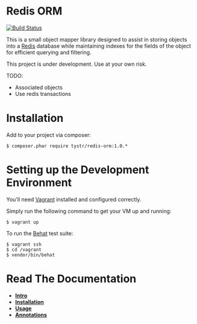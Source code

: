 Redis ORM
=========
[![Build Status](https://travis-ci.org/tystr/redis-orm.svg?branch=master)](https://travis-ci.org/tystr/redis-orm)

This is a small object mapper library designed to assist in storing objects into a [Redis][1] database
while maintaining indexes for the fields of the object for efficient querying and filtering.

This project is under development. Use at your own risk.

TODO: 

 - Associated objects
 - Use redis transactions

Installation
============
Add to your project via composer:

    $ composer.phar require tystr/redis-orm:1.0.*

Setting up the Development Environment
======================================
You'll need [Vagrant][2] installed and configured correctly.

Simply run the following command to get your VM up and running:

    $ vagrant up

To run the [Behat][3] test suite:

    $ vagrant ssh
    $ cd /vagrant
    $ vendor/bin/behat

Read The Documentation
======================
* **[Intro](doc/00-intro.md)**
* **[Installation](doc/01-installation.md)**
* **[Usage](doc/02-usage.md)**
* **[Annotations](doc/03-annotations.md)**

[1]: http://redis.io/
[2]: http://vagrantup.com/
[3]: http://docs.behat.org/en/v3.0/